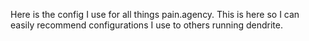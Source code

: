 Here is the config I use for all things pain.agency. This is here so I can easily recommend configurations I use to others running dendrite.
